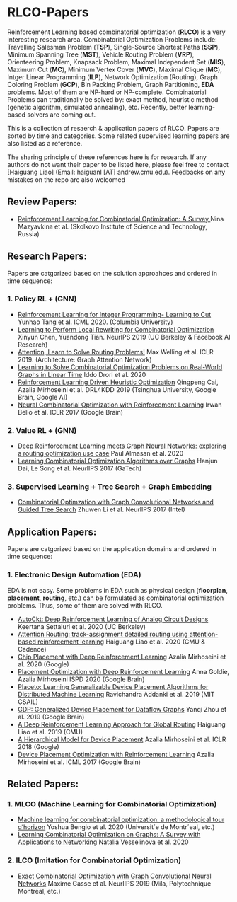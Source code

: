 # RLCO-Papers

Reinforcement Learning based combinatorial optimization (**RLCO**) is a very interesting research area. 
Combinatorial Optimization Problems include: Travelling Salesman Problem (**TSP**), Single-Source Shortest Paths (**SSP**), Minimum Spanning Tree (**MST**), Vehicle Routing Problem (**VRP**), Orienteering Problem, Knapsack Problem, Maximal Independent Set (**MIS**), Maximum Cut (**MC**), Minimum Vertex Cover (**MVC**), Maximal Clique (**MC**), Intger Linear Programming (**ILP**), Network Optimization (Routing), Graph Coloring Problem (**GCP**), Bin Packing Problem, Graph Partitioning, **EDA** problems. Most of them are NP-hard or NP-complete. 
Combinatorial Problems can traditionally be solved by: exact method, heuristic method (genetic algorithm, simulated annealing), etc. Recently, better learning-based solvers are coming out. 

This is a collection of resaerch & application papers of RLCO. Papers are sorted by time and categories. Some related supervised learning papers are also listed as a reference.


The sharing principle of these references here is for research. If any authors do not want their paper to be listed here, please feel free to contact [Haiguang Liao]  (Email: haiguanl [AT] andrew.cmu.edu). Feedbacks on any mistakes on the repo are also welcomed

## Review Papers:
* [Reinforcement Learning for Combinatorial Optimization: A Survey
](https://arxiv.org/pdf/2003.03600.pdf) Nina Mazyavkina et al. (Skolkovo Institute of Science and Technology, Russia)

## Research Papers:
Papers are catgorized based on the solution approahces and ordered in time sequence:
### 1. Policy RL + (GNN)
* [Reinforcement Learning for Integer Programming- Learning to Cut](https://proceedings.icml.cc/static/paper_files/icml/2020/943-Paper.pdf) Yunhao Tang et al. ICML 2020. (Columbia University)
* [Learning to Perform Local Rewriting for Combinatorial Optimization](https://arxiv.org/pdf/1810.00337.pdf) Xinyun Chen, Yuandong Tian. NeurIPS 2019 (UC Berkeley & Facebook AI Research)
* [Attention, Learn to Solve Routing Problems!](https://arxiv.org/pdf/1803.08475.pdf?source=post_page---------------------------) Max Welling et al. ICLR 2019. (Architecture: Graph Attention Network)
* [Learning to Solve Combinatorial Optimization
Problems on Real-World Graphs in Linear Time](https://arxiv.org/pdf/2006.03750.pdf) Iddo Drori et al. 2020
* [Reinforcement Learning Driven Heuristic Optimization](https://arxiv.org/pdf/1906.06639.pdf) Qingpeng Cai, Azalia Mirhoseini et al. DRL4KDD 2019 (Tsinghua University, Google Brain, Google AI)
* [Neural Combinatorial Optimization with Reinforcement Learning](https://arxiv.org/pdf/1611.09940.pdf) Irwan Bello et al. ICLR 2017 (Google Brain)


### 2. Value RL + (GNN)
* [Deep Reinforcement Learning meets Graph Neural
Networks: exploring a routing optimization use case](https://arxiv.org/pdf/1803.08475.pdf?source=post_page---------------------------) Paul Almasan et al. 2020
* [Learning Combinatorial Optimization Algorithms over Graphs](https://arxiv.org/pdf/1704.01665.pdf) Hanjun Dai, Le Song et al. NeurlIPS 2017 (GaTech) 

### 3. Supervised Learning + Tree Search + Graph Embedding
* [Combinatorial Optimzation with Graph Convolutional Networks and Guided Tree Search](https://papers.nips.cc/paper/7335-combinatorial-optimization-with-graph-convolutional-networks-and-guided-tree-search.pdf) Zhuwen Li et al. NeurlIPS 2017 (Intel)

## Application Papers:
Papers are catgorized based on the application domains and ordered in time sequence:
### 1. Electronic Design Automation (EDA)
EDA is not easy. Some problems in EDA such as physical design (**floorplan**, **placement**, **routing**, etc.) can be formulated as combinatorial optimization problems. Thus, some of them are solved with RLCO.

* [AutoCkt: Deep Reinforcement Learning of Analog Circuit Designs
](https://arxiv.org/pdf/2001.01808.pdf) Keertana Settaluri et al. 2020 (UC Berkeley)
* [Attention Routing: track-assignment detailed routing using attention-based reinforcement learning](https://arxiv.org/pdf/2004.09473.pdf) Haiguang Liao et al. 2020 (CMU & Cadence)
* [Chip Placement with Deep Reinforcement Learning](https://arxiv.org/pdf/2004.10746.pdf) Azalia Mirhoseini et al. 2020 (Google)
* [Placement Optimization with Deep Reinforcement Learning](https://dl.acm.org/doi/pdf/10.1145/3372780.3378174
) Anna Goldie, Azalia Mirhoseini ISPD 2020 (Google Brain) 
 * [Placeto: Learning Generalizable Device Placement
Algorithms for Distributed Machine Learning](https://arxiv.org/pdf/1906.08879.pdf) Ravichandra Addanki et al. 2019 (MIT CSAIL)
* [GDP: Generalized Device Placement for Dataflow Graphs](https://arxiv.org/pdf/1910.01578.pdf) Yanqi Zhou et al. 2019 (Google Brain)
* [A Deep Reinforcement Learning Approach for Global Routing](https://arxiv.org/pdf/1906.08809.pdf) Haiguang Liao et al. 2019 (CMU)
* [A Hierarchical Model for Device Placement](https://arxiv.org/pdf/1906.06639.pdf) Azalia Mirhoseini et al. ICLR 2018 (Google)
* [Device Placement Optimization with Reinforcement Learning](https://arxiv.org/pdf/1706.04972.pdf) Azalia Mirhoseini et al. ICML 2017 (Google Brain)
 
 
 ## Related Papers:
### 1. MLCO (Machine Learning for Combinatorial Optimization)
* [Machine learning for combinatorial optimization: a methodological tour d’horizon](https://arxiv.org/pdf/1811.06128.pdf) Yoshua Bengio et al. 2020 (Universit´e de Montr´eal, etc.)
* [Learning Combinatorial Optimization on Graphs: A Survey with Applications to Networking](https://arxiv.org/pdf/2005.11081.pdf) Natalia Vesselinova et al. 2020
### 2. ILCO (Imitation for Combinatorial Optimization)
* [Exact Combinatorial Optimization
with Graph Convolutional Neural Networks](https://arxiv.org/pdf/1906.01629.pdf) Maxime Gasse et al. NeurlIPS 2019 (Mila, Polytechnique Montréal, etc.)

